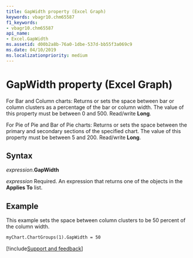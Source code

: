 ```yaml
---
title: GapWidth property (Excel Graph)
keywords: vbagr10.chm65587
f1_keywords:
- vbagr10.chm65587
api_name:
- Excel.GapWidth
ms.assetid: d00b2a8b-76a0-1dbe-537d-bb55f3a069c9
ms.date: 04/10/2019
ms.localizationpriority: medium
---
```



# GapWidth property (Excel Graph)

For Bar and Column charts: Returns or sets the space between bar or column clusters as a percentage of the bar or column width. The value of this property must be between 0 and 500. Read/write **Long**.

For Pie of Pie and Bar of Pie charts: Returns or sets the space between the primary and secondary sections of the specified chart. The value of this property must be between 5 and 200. Read/write **Long**.

## Syntax

_expression_.**GapWidth**

_expression_ Required. An expression that returns one of the objects in the **Applies To** list.

## Example

This example sets the space between column clusters to be 50 percent of the column width.

```vb
myChart.ChartGroups(1).GapWidth = 50
```

[!include[Support and feedback](~/includes/feedback-boilerplate.md)]